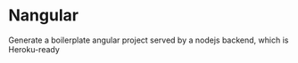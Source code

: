 # Nangular

Generate a boilerplate angular project served by a nodejs backend, which is Heroku-ready
